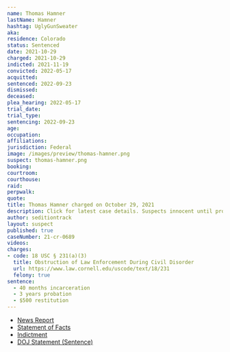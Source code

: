 ```yaml
---
name: Thomas Hamner
lastName: Hamner
hashtag: UglyGunSweater
aka:
residence: Colorado
status: Sentenced
date: 2021-10-29
charged: 2021-10-29
indicted: 2021-11-19
convicted: 2022-05-17
acquitted:
sentenced: 2022-09-23
dismissed:
deceased:
plea_hearing: 2022-05-17
trial_date:
trial_type:
sentencing: 2022-09-23
age:
occupation:
affiliations:
jurisdiction: Federal
image: /images/preview/thomas-hamner.png
suspect: thomas-hamner.png
booking:
courtroom:
courthouse:
raid:
perpwalk:
quote:
title: Thomas Hamner charged on October 29, 2021
description: Click for latest case details. Suspects innocent until proven guilty.
author: seditiontrack
layout: suspect
published: true
caseNumber: 21-cr-0689
videos:
charges:
- code: 18 USC § 231(a)(3)
  title: Obstruction of Law Enforcement During Civil Disorder
  url: https://www.law.cornell.edu/uscode/text/18/231
  felony: true
sentence:
  - 40 months incarceration
  - 3 years probation
  - $500 restitution
---
```

- [News Report](https://www.thedenverchannel.com/news/local-news/colorado-man-charged-accused-of-fighting-with-police-at-jan-6-riot)
- [Statement of Facts](https://www.justice.gov/usao-dc/case-multi-defendant/file/1448036/download)
- [Indictment](https://www.justice.gov/usao-dc/case-multi-defendant/file/1506936/download)
- [DOJ Statement (Sentence)](https://www.justice.gov/usao-dc/pr/colorado-man-sentenced-30-months-prison-actions-during-jan-6-capitol-breach)
